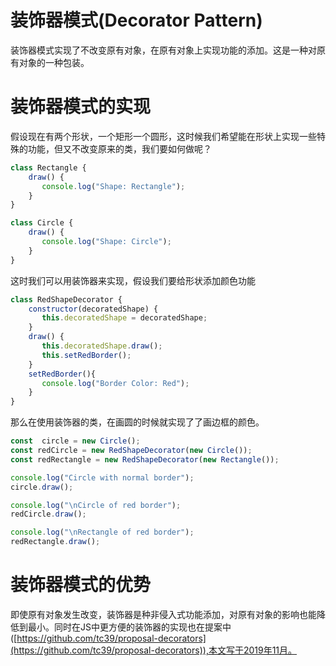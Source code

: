 # 装饰器模式(Decorator Pattern)
装饰器模式实现了不改变原有对象，在原有对象上实现功能的添加。这是一种对原有对象的一种包装。
# 装饰器模式的实现
假设现在有两个形状，一个矩形一个圆形，这时候我们希望能在形状上实现一些特殊的功能，但又不改变原来的类，我们要如何做呢？
```js
class Rectangle {
    draw() {
       console.log("Shape: Rectangle");
    }
}

class Circle {
    draw() {
       console.log("Shape: Circle");
    }
}
```
这时我们可以用装饰器来实现，假设我们要给形状添加颜色功能
```js
class RedShapeDecorator {
    constructor(decoratedShape) {
       this.decoratedShape = decoratedShape;    
    }
    draw() {
       this.decoratedShape.draw();        
       this.setRedBorder();
    }
    setRedBorder(){
       console.log("Border Color: Red");
    }
}
```
那么在使用装饰器的类，在画圆的时候就实现了了画边框的颜色。
```js
const  circle = new Circle();
const redCircle = new RedShapeDecorator(new Circle());
const redRectangle = new RedShapeDecorator(new Rectangle());

console.log("Circle with normal border");
circle.draw();

console.log("\nCircle of red border");
redCircle.draw();

console.log("\nRectangle of red border");
redRectangle.draw();
```
# 装饰器模式的优势
即使原有对象发生改变，装饰器是种非侵入式功能添加，对原有对象的影响也能降低到最小。同时在JS中更方便的装饰器的实现也在提案中([https://github.com/tc39/proposal-decorators](https://github.com/tc39/proposal-decorators)),本文写于2019年11月。